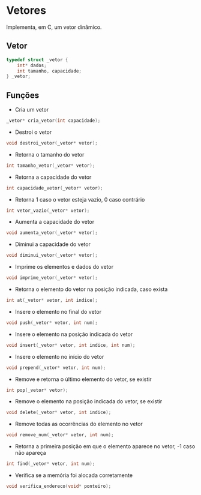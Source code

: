 # Vetores

Implementa, em C, um vetor dinâmico.

## Vetor

~~~c
typedef struct _vetor {
    int* dados;
    int tamanho, capacidade;
} _vetor;
~~~

## Funções

* Cria um vetor
~~~c
_vetor* cria_vetor(int capacidade);
~~~

* Destroi o vetor
~~~c
void destroi_vetor(_vetor* vetor);
~~~

* Retorna o tamanho do vetor
~~~c
int tamanho_vetor(_vetor* vetor);
~~~

* Retorna a capacidade do vetor
~~~c
int capacidade_vetor(_vetor* vetor);
~~~

* Retorna 1 caso o vetor esteja vazio, 0 caso contrário
~~~c
int vetor_vazio(_vetor* vetor);
~~~

* Aumenta a capacidade do vetor
~~~c
void aumenta_vetor(_vetor* vetor);
~~~

* Diminui a capacidade do vetor
~~~c
void diminui_vetor(_vetor* vetor);
~~~

* Imprime os elementos e dados do vetor
~~~c
void imprime_vetor(_vetor* vetor);
~~~

* Retorna o elemento do vetor na posição indicada, caso exista
~~~c
int at(_vetor* vetor, int indice);
~~~

* Insere o elemento no final do vetor
~~~c
void push(_vetor* vetor, int num);
~~~

* Insere o elemento na posição indicada do vetor
~~~c
void insert(_vetor* vetor, int indice, int num);
~~~

* Insere o elemento no início do vetor
~~~c
void prepend(_vetor* vetor, int num);
~~~

* Remove e retorna o último elemento do vetor, se existir
~~~c
int pop(_vetor* vetor);
~~~

* Remove o elemento na posição indicada do vetor, se existir
~~~c
void delete(_vetor* vetor, int indice);
~~~

* Remove todas as ocorrências do elemento no vetor
~~~c
void remove_num(_vetor* vetor, int num);
~~~

* Retorna a primeira posição em que o elemento aparece no vetor, -1 caso não apareça
~~~c
int find(_vetor* vetor, int num);
~~~

* Verifica se a memória foi alocada corretamente
~~~c
void verifica_endereco(void* ponteiro);
~~~
